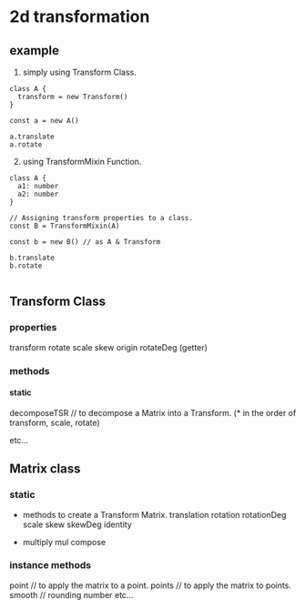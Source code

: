 # 2d transformation

## example

1. simply using Transform Class.

```
class A {
  transform = new Transform()
}

const a = new A()

a.translate
a.rotate

```

2. using TransformMixin Function.

```
class A {
  a1: number
  a2: number
}

// Assigning transform properties to a class.
const B = TransformMixin(A) 

const b = new B() // as A & Transform

b.translate
b.rotate


```

## Transform Class
### properties
transform
rotate
scale
skew
origin
rotateDeg (getter)

### methods

#### static 
decomposeTSR // to decompose a Matrix into a Transform.  (* in the order of transform, scale, rotate)

etc...

## Matrix class

### static
* methods to create a Transform Matrix.
translation
rotation
rotationDeg
scale
skew
skewDeg
identity

* multiply
mul
compose

### instance methods
point // to apply the matrix to a point.
points // to apply the matrix to points.
smooth // rounding number
etc...